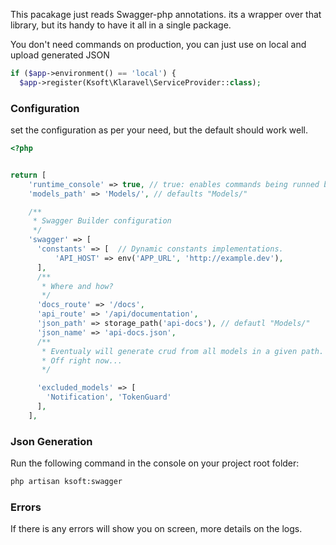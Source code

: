 This pacakage just reads Swagger-php annotations. its a wrapper over that library, but its handy to have it all in a single package.

You don't need commands on production, you can just use on local and upload generated JSON

```php
if ($app->environment() == 'local') {
  $app->register(Ksoft\Klaravel\ServiceProvider::class);
```

### Configuration

set the configuration as per your need, but the default should work well.

```php
<?php


return [
    'runtime_console' => true, // true: enables commands being runned by php.
    'models_path' => 'Models/', // defaults "Models/"

    /**
     * Swagger Builder configuration
     */
    'swagger' => [
      'constants' => [  // Dynamic constants implementations.
          'API_HOST' => env('APP_URL', 'http://example.dev'),
      ],
      /**
       * Where and how?
       */
      'docs_route' => '/docs',
      'api_route' => '/api/documentation',
      'json_path' => storage_path('api-docs'), // defautl "Models/"
      'json_name' => 'api-docs.json',
      /**
       * Eventualy will generate crud from all models in a given path.
       * Off right now...
       */

      'excluded_models' => [
        'Notification', 'TokenGuard'
      ],
    ],

```

### Json Generation

Run the following command in the console on your project root folder:

```bash
php artisan ksoft:swagger
```

### Errors

If there is any errors will show you on screen, more details on the logs.